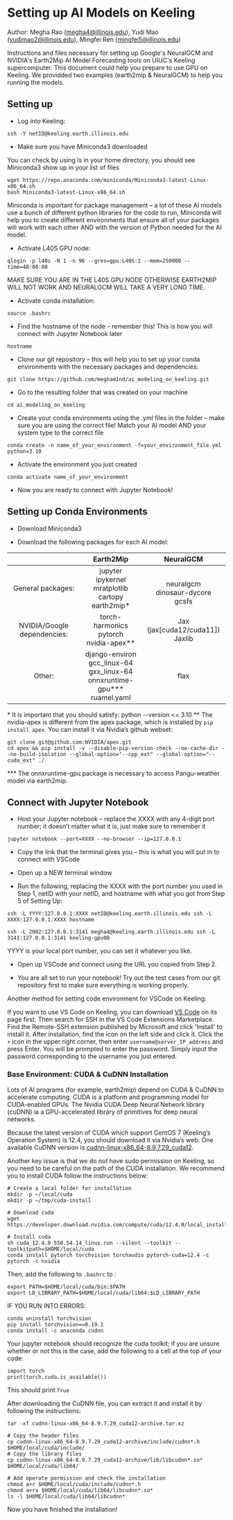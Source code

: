# Setting up AI Models on Keeling

Author: Megha Rao (megha4@illinois.edu), Yudi Mao (yudimao2@illinois.edu), Mingfei Ren (mingfei5@illinois.edu)

Instructions and files necessary for setting up Google's NeuralGCM and NVIDIA's Earth2Mip AI Model Forecasting tools on UIUC's Keeling supercomputer. This document could help you prepare to use GPU on Keeling. We providded two examples (earth2mip & NeuralGCM) to help you running the models. 

## Setting up
- Log into Keeling:
```
ssh -Y netID@keeling.earth.illinois.edu
```
- Make sure you have Miniconda3 downloaded

You can check by using ls in your home directory, you should see Miniconda3 show up in your list of files

```
wget https://repo.anaconda.com/miniconda/Miniconda3-latest-Linux-x86_64.sh
bash Miniconda3-latest-Linux-x86_64.sh
```
Miniconda is important for package management – a lot of these AI models use a bunch of different python libraries for the code to run, Miniconda will help you to create different environments that ensure all of your packages will work with each other AND with the version of Python needed for the AI model.

- Activate L40S GPU node:

```
qlogin -p l40s -N 1 -n 96 --gres=gpu:L40S:1 --mem=250000 --time=48:00:00
```
MAKE SURE YOU ARE IN THE L40S GPU NODE OTHERWISE EARTH2MIP WILL NOT WORK AND NEURALGCM WILL TAKE A VERY LONG TIME.

- Activate conda installation:

```
source .bashrc
```
- Find the hostname of the node – remember this! This is how you will connect with Jupyter Notebook later

```
hostname
```
- Clone our git repository – this will help you to set up your conda environments with the necessary packages and dependencies:

```
git clone https://github.com/megham1nd/ai_modeling_on_keeling.git
```
- Go to the resulting folder that was created on your machine

```
cd ai_modeling_on_keeling
```
- Create your conda environments using the .yml files in the folder – make sure you are using the correct file! Match your AI model AND your system type to the correct file

```
conda create -n name_of_your_environment -f=your_environment_file.yml python=3.10
```

- Activate the environment you just created

```
conda activate name_of_your_environment
```

- Now you are ready to connect with Jupyter Notebook!

## Setting up Conda Environments

- Download Miniconda3

- Download the following packages for each AI model:


||Earth2Mip|NeuralGCM|
|:------:|:------:|:---------:|
|General packages:|jupyter <br>ipykernel <br>mratplotlib <br>cartopy <br>earth2mip* |<br>neuralgcm <br>dinosaur-dycore <br>gcsfs |
|NVIDIA/Google dependencies:|torch-harmonics<br>pytorch<br>nvidia-apex**|Jax (jax[cuda12/cuda11])<br>Jaxlib|
|Other:|django-environ <br>gcc_linux-64 <br>gxx_linux-64 <br>onnxruntime-gpu*** <br>ruamel.yaml|flax|

\* It is important that you should satisfy: python --version <= 3.10
\** The nvidia-apex is different from the apex package, which is installed by `pip install apex`. You can install it via Nvidia’s github webset:
```
git clone git@github.com:NVIDIA/apex.git
cd apex && pip install -v --disable-pip-version-check --no-cache-dir --no-build-isolation --global-option="--cpp_ext" --global-option="--cuda_ext" ./
```

\*** The onnxruntime-gpu package is necessary to access Pangu-weather model via earth2mip.


## Connect with Jupyter Notebook

- Host your Jupyter notebook – replace the XXXX with any 4-digit port number; it doesn’t matter what it is, just make sure to remember it
 ```
 jupyter notebook --port=XXXX --no-browser --ip=127.0.0.1
 ```
- Copy the link that the terminal gives you – this is what you will put in to connect with VSCode

- Open up a NEW terminal window

- Run the following, replacing the XXXX with the port number you used in Step 1, netID with your netID, and hostname with what you got from Step 5 of Setting Up:
```
ssh -L YYYY:127.0.0.1:XXXX netID@keeling.earth.illinois.edu ssh -L XXXX:127.0.0.1:XXXX hostname
```
```
ssh -L 2002:127.0.0.1:3141 megha4@keeling.earth.illinois.edu ssh -L 3141:127.0.0.1:3141 keeling-gpu08
```
YYYY is your local port number, you can set it whatever you like.

- Open up VSCode and connect using the URL you copied from Step 2.

- You are all set to run your notebook! Try out the test cases from our git repository first to make sure everything is working properly.

Another method for setting code environment for VSCode on Keeling:

If you want to use VS Code on Keeling, you can download [VS Code](https://www.google.com/url?sa=t&source=web&rct=j&opi=89978449&url=https://code.visualstudio.com/&ved=2ahUKEwiUyZWKjKKIAxUx4MkDHc7yKgwQFnoECAgQAQ&usg=AOvVaw15O90sm1ios8AUpw56hCml) on its page first. Then search for SSH in the VS Code Extensions Marketplace. Find the Remote-SSH extension published by Microsoft and click 'Install' to install it. After installation, find the icon on the left side and click it. Click the `+` icon in the upper right corner, then enter `username@server_IP_address` and press Enter. You will be prompted to enter the password. Simply input the password corresponding to the username you just entered.


### Base Environment: CUDA & CuDNN Installation

 Lots of AI programs (for example, earth2mip) depend on CUDA & CuDNN to accelerate computing. CUDA is a platform and programming model for CUDA-enabled GPUs. The Nvidia CUDA Deep Neural Network library (cuDNN) ia a GPU-accelerated library of primitives for deep neural networks.

 Because the latest version of CUDA which support CentOS 7 (Keeling’s Operation System) is 12.4, you should download it via Nvidia’s web. One available CuDNN version is [cudnn-linux-x86_64-8.9.7.29_cuda12](https://developer.nvidia.com/cuda-12-4-0-download-archive). 

 Another key issue is that we do not have sudo permission on Keeling, so you need to be careful on the path of the CUDA installation. We recommend you to install CUDA follow the instructions below:

 ```
# Create a local folder for installation
mkdir -p ~/local/cuda
mkdir -p ~/tmp/cuda-install

# Download cuda
wget https://developer.download.nvidia.com/compute/cuda/12.4.0/local_installers/cuda_12.4.0_550.54.14_linux.run

# Install cuda
sh cuda_12.4.0_550.54.14_linux.run --silent --toolkit --toolkitpath=$HOME/local/cuda
conda install pytorch torchvision torchaudio pytorch-cuda=12.4 -c pytorch -c nvidia
 ```

Then, add the following to `.bashrc` to :

```
export PATH=$HOME/local/cuda/bin:$PATH
export LD_LIBRARY_PATH=$HOME/local/cuda/lib64:$LD_LIBRARY_PATH
```

IF YOU RUN INTO ERRORS:
```
conda uninstall torchvision
pip install torchvision==0.19.1
conda install -c anaconda cudnn
```
Your jupyter notebook should recognize the cuda toolkit; if you are unsure whether or not this is the case, add the following to a cell at the top of your code:
```
import torch
print(torch.cuda.is_available())
```
This should print `True`

After downloading the CuDNN file, you can extract it and install it by following the instructions:

```
tar -xf cudnn-linux-x86_64-8.9.7.29_cuda12-archive.tar.xz
```
```
# Copy the header files
cp cudnn-linux-x86_64-8.9.7.29_cuda12-archive/include/cudnn*.h $HOME/local/cuda/include/
# Copy the library files
cp cudnn-linux-x86_64-8.9.7.29_cuda12-archive/lib/libcudnn*.so* $HOME/local/cuda/lib64/
```
```
# Add operate permission and check the installation
chmod a+r $HOME/local/cuda/include/cudnn*.h
chmod a+rx $HOME/local/cuda/lib64/libcudnn*.so*
ls -l $HOME/local/cuda/lib64/libcudnn*
```
Now you have finished the installation!
